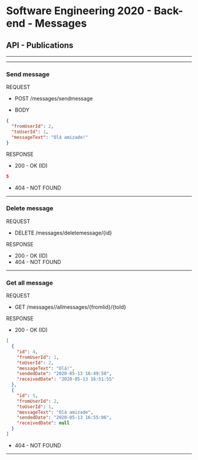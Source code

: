 # Software Engineering 2020 - Back-end - Messages

## API - Publications

---

---

### Send message

REQUEST

- POST /messages/sendmessage

- BODY

```json
{
  "fromUserId": 2,
  "toUserId": 1,
  "messageText": "Olá amizade!"
}
```

RESPONSE

- 200 - OK (ID)

```json
5
```

- 404 - NOT FOUND

---

### Delete message

REQUEST

- DELETE /messages/deletemessage/{id}

RESPONSE

- 200 - OK (ID)
- 404 - NOT FOUND

---

### Get all message

REQUEST

- GET /messages//allmessages/{fromIid}/{toId}

RESPONSE

- 200 - OK (ID)

```json
[
  {
    "id": 4,
    "fromUserId": 1,
    "toUserId": 2,
    "messageText": "Olá!",
    "sendedDate": "2020-05-13 16:49:50",
    "receivedDate": "2020-05-13 16:51:55"
  },
  {
    "id": 5,
    "fromUserId": 2,
    "toUserId": 1,
    "messageText": "Olá amizade",
    "sendedDate": "2020-05-13 16:55:06",
    "receivedDate": null
  }
]
```

- 404 - NOT FOUND

---
